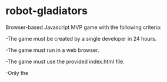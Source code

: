 # robot-gladiators
Browser-based Javascript MVP game with the following criteria:

-The game must be created by a single developer in 24 hours.

-The game must run in a web browser.

-The game must use the provided index.html file.

-Only the <title> element of index.html may be changed.
  
-Participants cannot use CSS.
  
-All game code must be contained in the game.js JavaScript file.
  
-Extra points will be given for high-quality code
